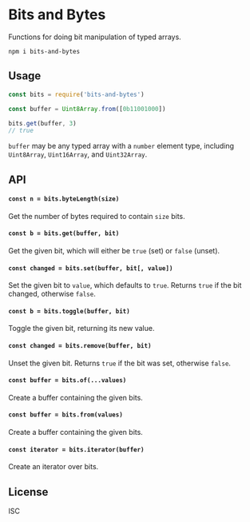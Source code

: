 # Bits and Bytes

Functions for doing bit manipulation of typed arrays.

```npm
npm i bits-and-bytes
```

## Usage

```js
const bits = require('bits-and-bytes')

const buffer = Uint8Array.from([0b11001000])

bits.get(buffer, 3)
// true
```

`buffer` may be any typed array with a `number` element type, including `Uint8Array`, `Uint16Array`, and `Uint32Array`.

## API

#### `const n = bits.byteLength(size)`

Get the number of bytes required to contain `size` bits.

#### `const b = bits.get(buffer, bit)`

Get the given bit, which will either be `true` (set) or `false` (unset).

#### `const changed = bits.set(buffer, bit[, value])`

Set the given bit to `value`, which defaults to `true`. Returns `true` if the bit changed, otherwise `false`.

#### `const b = bits.toggle(buffer, bit)`

Toggle the given bit, returning its new value.

#### `const changed = bits.remove(buffer, bit)`

Unset the given bit. Returns `true` if the bit was set, otherwise `false`.

#### `const buffer = bits.of(...values)`

Create a buffer containing the given bits.

#### `const buffer = bits.from(values)`

Create a buffer containing the given bits.

#### `const iterator = bits.iterator(buffer)`

Create an iterator over bits.

## License

ISC
